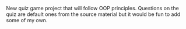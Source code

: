 New quiz game project that will follow OOP principles. Questions on the quiz are default ones from the source material but it would be fun to add some of my own.